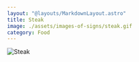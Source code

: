 ```yaml
---
layout: "@layouts/MarkdownLayout.astro"
title: Steak
image: ./assets/images-of-signs/steak.gif
category: Food
---
```


![Steak](@signs/steak.gif)
